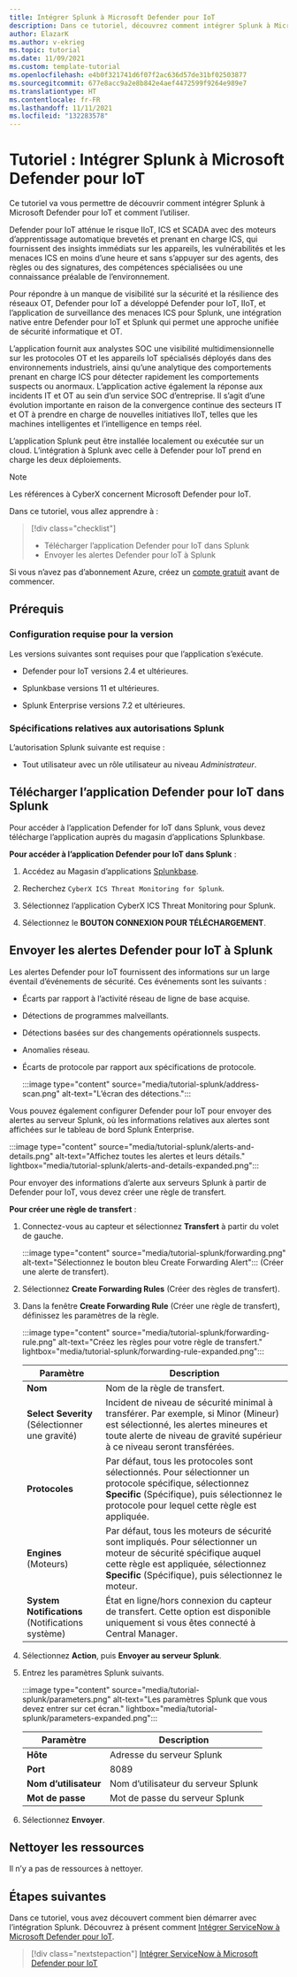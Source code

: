 ```yaml
---
title: Intégrer Splunk à Microsoft Defender pour IoT
description: Dans ce tutoriel, découvrez comment intégrer Splunk à Microsoft Defender pour IoT.
author: ElazarK
ms.author: v-ekrieg
ms.topic: tutorial
ms.date: 11/09/2021
ms.custom: template-tutorial
ms.openlocfilehash: e4b0f321741d6f07f2ac636d57de31bf02503877
ms.sourcegitcommit: 677e8acc9a2e8b842e4aef4472599f9264e989e7
ms.translationtype: HT
ms.contentlocale: fr-FR
ms.lasthandoff: 11/11/2021
ms.locfileid: "132283578"
---
```

# <a name="tutorial-integrate-splunk-with-microsoft-defender-for-iot"></a>Tutoriel : Intégrer Splunk à Microsoft Defender pour IoT

Ce tutoriel va vous permettre de découvrir comment intégrer Splunk à Microsoft Defender pour IoT et comment l’utiliser.

Defender pour IoT atténue le risque IIoT, ICS et SCADA avec des moteurs d’apprentissage automatique brevetés et prenant en charge ICS, qui fournissent des insights immédiats sur les appareils, les vulnérabilités et les menaces ICS en moins d’une heure et sans s’appuyer sur des agents, des règles ou des signatures, des compétences spécialisées ou une connaissance préalable de l’environnement.

Pour répondre à un manque de visibilité sur la sécurité et la résilience des réseaux OT, Defender pour IoT a développé Defender pour IoT, IIoT, et l’application de surveillance des menaces ICS pour Splunk, une intégration native entre Defender pour IoT et Splunk qui permet une approche unifiée de sécurité informatique et OT.

L’application fournit aux analystes SOC une visibilité multidimensionnelle sur les protocoles OT et les appareils IoT spécialisés déployés dans des environnements industriels, ainsi qu’une analytique des comportements prenant en charge ICS pour détecter rapidement les comportements suspects ou anormaux. L’application active également la réponse aux incidents IT et OT au sein d’un service SOC d’entreprise. Il s’agit d’une évolution importante en raison de la convergence continue des secteurs IT et OT à prendre en charge de nouvelles initiatives IIoT, telles que les machines intelligentes et l’intelligence en temps réel.

L’application Splunk peut être installée localement ou exécutée sur un cloud. L’intégration à Splunk avec celle à Defender pour IoT prend en charge les deux déploiements.

> [!Note]
> Les références à CyberX concernent Microsoft Defender pour IoT.

Dans ce tutoriel, vous allez apprendre à :

> [!div class="checklist"]
> * Télécharger l’application Defender pour IoT dans Splunk
> * Envoyer les alertes Defender pour IoT à Splunk

Si vous n’avez pas d’abonnement Azure, créez un [compte gratuit](https://azure.microsoft.com/free/?WT.mc_id=A261C142F) avant de commencer.

## <a name="prerequisites"></a>Prérequis

### <a name="version-requirements"></a>Configuration requise pour la version

Les versions suivantes sont requises pour que l’application s’exécute.

- Defender pour IoT versions 2.4 et ultérieures.

- Splunkbase versions 11 et ultérieures.

- Splunk Enterprise versions 7.2 et ultérieures.

### <a name="splunk-permission-requirements"></a>Spécifications relatives aux autorisations Splunk

L’autorisation Splunk suivante est requise :

- Tout utilisateur avec un rôle utilisateur au niveau *Administrateur*.

## <a name="download-the-defender-for-iot-application-in-splunk"></a>Télécharger l’application Defender pour IoT dans Splunk

Pour accéder à l’application Defender for IoT dans Splunk, vous devez télécharge l’application auprès du magasin d’applications Splunkbase.

**Pour accéder à l’application Defender pour IoT dans Splunk** :

1. Accédez au Magasin d’applications [Splunkbase](https://splunkbase.splunk.com/).

1. Recherchez `CyberX ICS Threat Monitoring for Splunk`.

1. Sélectionnez l’application CyberX ICS Threat Monitoring pour Splunk.

1. Sélectionnez le **BOUTON CONNEXION POUR TÉLÉCHARGEMENT**.

## <a name="send-defender-for-iot-alerts-to-splunk"></a>Envoyer les alertes Defender pour IoT à Splunk

Les alertes Defender pour IoT fournissent des informations sur un large éventail d’événements de sécurité. Ces événements sont les suivants :

- Écarts par rapport à l’activité réseau de ligne de base acquise.

- Détections de programmes malveillants.

- Détections basées sur des changements opérationnels suspects.

- Anomalies réseau.

- Écarts de protocole par rapport aux spécifications de protocole.

    :::image type="content" source="media/tutorial-splunk/address-scan.png" alt-text="L’écran des détections.":::

Vous pouvez également configurer Defender pour IoT pour envoyer des alertes au serveur Splunk, où les informations relatives aux alertes sont affichées sur le tableau de bord Splunk Enterprise.

:::image type="content" source="media/tutorial-splunk/alerts-and-details.png" alt-text="Affichez toutes les alertes et leurs détails." lightbox="media/tutorial-splunk/alerts-and-details-expanded.png":::

Pour envoyer des informations d’alerte aux serveurs Splunk à partir de Defender pour IoT, vous devez créer une règle de transfert.

**Pour créer une règle de transfert** :

1. Connectez-vous au capteur et sélectionnez **Transfert** à partir du volet de gauche.

    :::image type="content" source="media/tutorial-splunk/forwarding.png" alt-text="Sélectionnez le bouton bleu Create Forwarding Alert"::: (Créer une alerte de transfert).

1. Sélectionnez **Create Forwarding Rules** (Créer des règles de transfert).

1. Dans la fenêtre **Create Forwarding Rule** (Créer une règle de transfert), définissez les paramètres de la règle.

    :::image type="content" source="media/tutorial-splunk/forwarding-rule.png" alt-text="Créez les règles pour votre règle de transfert." lightbox="media/tutorial-splunk/forwarding-rule-expanded.png":::

    | Paramètre | Description |
    |--|--|
    | **Nom** | Nom de la règle de transfert. |
    | **Select Severity** (Sélectionner une gravité) | Incident de niveau de sécurité minimal à transférer. Par exemple, si Minor (Mineur) est sélectionné, les alertes mineures et toute alerte de niveau de gravité supérieur à ce niveau seront transférées. |
    | **Protocoles** | Par défaut, tous les protocoles sont sélectionnés. Pour sélectionner un protocole spécifique, sélectionnez **Specific** (Spécifique), puis sélectionnez le protocole pour lequel cette règle est appliquée. |
    | **Engines** (Moteurs) | Par défaut, tous les moteurs de sécurité sont impliqués. Pour sélectionner un moteur de sécurité spécifique auquel cette règle est appliquée, sélectionnez **Specific** (Spécifique), puis sélectionnez le moteur. |
    | **System Notifications** (Notifications système) | État en ligne/hors connexion du capteur de transfert. Cette option est disponible uniquement si vous êtes connecté à Central Manager. |

1. Sélectionnez **Action**, puis **Envoyer au serveur Splunk**.

1. Entrez les paramètres Splunk suivants.

    :::image type="content" source="media/tutorial-splunk/parameters.png" alt-text="Les paramètres Splunk que vous devez entrer sur cet écran." lightbox="media/tutorial-splunk/parameters-expanded.png":::

    | Paramètre | Description |
    |--|--|
    | **Hôte** | Adresse du serveur Splunk |
    | **Port** | 8089 |
    | **Nom d’utilisateur** | Nom d’utilisateur du serveur Splunk |
    | **Mot de passe** | Mot de passe du serveur Splunk |

1. Sélectionnez **Envoyer**.

## <a name="clean-up-resources"></a>Nettoyer les ressources

Il n’y a pas de ressources à nettoyer.

## <a name="next-steps"></a>Étapes suivantes

Dans ce tutoriel, vous avez découvert comment bien démarrer avec l’intégration Splunk. Découvrez à présent comment [Intégrer ServiceNow à Microsoft Defender pour IoT](tutorial-servicenow.md).

> [!div class="nextstepaction"]
> [Intégrer ServiceNow à Microsoft Defender pour IoT](tutorial-servicenow.md)
